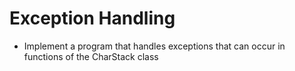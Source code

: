 # Exception Handling

- Implement a program that handles exceptions that can occur in functions of the CharStack class

